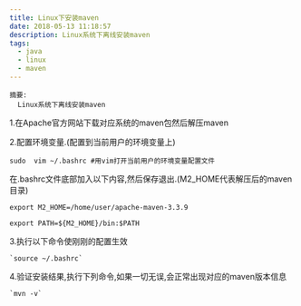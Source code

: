 ```yaml
---
title: Linux下安装maven
date: 2018-05-13 11:18:57
description: Linux系统下离线安装maven
tags:
  - java
  - linux
  - maven
---
```


    摘要:
      Linux系统下离线安装maven

1.在Apache官方网站下载对应系统的maven包然后解压maven

2.配置环境变量.(配置到当前用户的环境变量上)

`sudo  vim ~/.bashrc #用vim打开当前用户的环境变量配置文件`

在.bashrc文件底部加入以下内容,然后保存退出.(M2_HOME代表解压后的maven目录)

    export M2_HOME=/home/user/apache-maven-3.3.9

    export PATH=${M2_HOME}/bin:$PATH

3.执行以下命令使刚刚的配置生效

    `source ~/.bashrc`

4.验证安装结果,执行下列命令,如果一切无误,会正常出现对应的maven版本信息

    `mvn -v`

